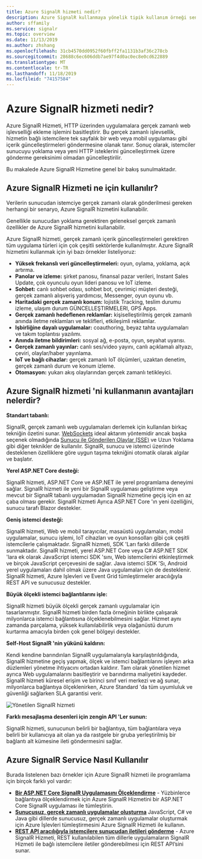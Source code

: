 ```yaml
---
title: Azure SignalR hizmeti nedir?
description: Azure SignalR kullanmaya yönelik tipik kullanım örneği senaryolarını daha iyi anlayın ve Azure SignalR 'nin önemli avantajlarını öğrenin.
author: sffamily
ms.service: signalr
ms.topic: overview
ms.date: 11/13/2019
ms.author: zhshang
ms.openlocfilehash: 31cb4570dd0952f60fbff2fa1131b3af36c278cb
ms.sourcegitcommit: 28688c6ec606ddb7ae97f4d0ac0ec8e0cd622889
ms.translationtype: MT
ms.contentlocale: tr-TR
ms.lasthandoff: 11/18/2019
ms.locfileid: "74157584"
---
```

# <a name="what-is-azure-signalr-service"></a>Azure SignalR hizmeti nedir?

Azure SignalR Hizmeti, HTTP üzerinden uygulamalara gerçek zamanlı web işlevselliği ekleme işlemini basitleştirir. Bu gerçek zamanlı işlevsellik, hizmetin bağlı istemcilere tek sayfalık bir web veya mobil uygulaması gibi içerik güncelleştirmeleri göndermesine olanak tanır. Sonuç olarak, istemciler sunucuyu yoklama veya yeni HTTP isteklerini güncelleştirmek üzere gönderme gereksinimi olmadan güncelleştirilir.


Bu makalede Azure SignalR Hizmetine genel bir bakış sunulmaktadır.

## <a name="what-is-azure-signalr-service-used-for"></a>Azure SignalR Hizmeti ne için kullanılır?

Verilerin sunucudan istemciye gerçek zamanlı olarak gönderilmesi gereken herhangi bir senaryo, Azure SignalR hizmetini kullanabilir.

Genellikle sunucudan yoklama gerektiren geleneksel gerçek zamanlı özellikler de Azure SignalR hizmetini kullanabilir.

Azure SignalR hizmeti, gerçek zamanlı içerik güncelleştirmeleri gerektiren tüm uygulama türleri için çok çeşitli sektörlerde kullanılmıştır. Azure SignalR hizmetini kullanmak için iyi bazı örnekler listeliyoruz:

* **Yüksek frekanslı veri güncelleştirmeleri:** oyun, oylama, yoklama, açık artırma.
* **Panolar ve izleme:** şirket panosu, finansal pazar verileri, Instant Sales Update, çok oyunculu oyun lideri panosu ve IoT izleme.
* **Sohbet:** canlı sohbet odası, sohbet bot, çevrimiçi müşteri desteği, gerçek zamanlı alışveriş yardımcısı, Messenger, oyun oyunu vb.
* **Haritadaki gerçek zamanlı konum:** lojistik Tracking, teslim durumu izleme, ulaşım durum GÜNCELLEŞTIRMELERI, GPS Apps.
* **Gerçek zamanlı hedeflenen reklamlar:** kişiselleştirilmiş gerçek zamanlı anında iletme reklamları ve teklifleri, etkileşimli reklamlar.
* **Işbirliğine dayalı uygulamalar:** coauthoring, beyaz tahta uygulamaları ve takım toplantısı yazılımı.
* **Anında iletme bildirimleri:** sosyal ağ, e-posta, oyun, seyahat uyarısı.
* **Gerçek zamanlı yayınlar:** canlı ses/video yayını, canlı açıklamalı altyazı, çeviri, olaylar/haber yayınlama.
* **IoT ve bağlı cihazlar:** gerçek zamanlı IoT ölçümleri, uzaktan denetim, gerçek zamanlı durum ve konum izleme.
* **Otomasyon:** yukarı akış olaylarından gerçek zamanlı tetikleyici.

## <a name="what-are-the-benefits-using-azure-signalr-service"></a>Azure SignalR hizmeti 'ni kullanmanın avantajları nelerdir?

**Standart tabanlı:**

SignalR, gerçek zamanlı web uygulamaları derlemek için kullanılan birkaç tekniğin özetini sunar. [WebSockets](https://wikipedia.org/wiki/WebSocket) ideal aktarım yöntemidir ancak başka seçenek olmadığında [Sunucu ile Gönderilen Olaylar (SSE)](https://wikipedia.org/wiki/Server-sent_events) ve Uzun Yoklama gibi diğer teknikler de kullanılır. SignalR, sunucu ve istemci üzerinde desteklenen özelliklere göre uygun taşıma tekniğini otomatik olarak algılar ve başlatır.

**Yerel ASP.NET Core desteği:**

SignalR hizmeti, ASP.NET Core ve ASP.NET ile yerel programlama deneyimi sağlar. SignalR hizmeti ile yeni bir SignalR uygulaması geliştirme veya mevcut bir SignalR tabanlı uygulamadan SignalR hizmetine geçiş için en az çaba olması gerekir.
SignalR hizmeti Ayrıca ASP.NET Core 'ın yeni özelliğini, sunucu tarafı Blazor destekler.

**Geniş istemci desteği:**

SignalR hizmeti, Web ve mobil tarayıcılar, masaüstü uygulamaları, mobil uygulamalar, sunucu işlemi, IoT cihazları ve oyun konsolları gibi çok çeşitli istemcilerle çalışmaktadır. SignalR hizmeti, SDK 'Ları farklı dillerde sunmaktadır. SignalR hizmeti, yerel ASP.NET Core veya C# ASP.NET SDK 'lara ek olarak JavaScript istemci SDK 'sını, Web istemcilerini etkinleştirmek ve birçok JavaScript çerçevesini de sağlar. Java istemci SDK 'Sı, Android yerel uygulamaları dahil olmak üzere Java uygulamaları için de desteklenir. SignalR hizmeti, Azure Işlevleri ve Event Grid tümleştirmeler aracılığıyla REST API ve sunucusuz destekler.

**Büyük ölçekli istemci bağlantılarını işle:**

SignalR hizmeti büyük ölçekli gerçek zamanlı uygulamalar için tasarlanmıştır. SignalR hizmeti birden fazla örneğinin birlikte çalışarak milyonlarca istemci bağlantısına ölçeklenebilmesini sağlar. Hizmet aynı zamanda parçalama, yüksek kullanılabilirlik veya olağanüstü durum kurtarma amacıyla birden çok genel bölgeyi destekler.

**Self-Host SignalR 'nin yükünü kaldırın:**

Kendi kendine barındırılan SignalR uygulamalarıyla karşılaştırıldığında, SignalR hizmetine geçiş yapmak, ölçek ve istemci bağlantılarını işleyen arka düzlemleri yönetme ihtiyacını ortadan kaldırır. Tam olarak yönetilen hizmet ayrıca Web uygulamalarını basitleştirir ve barındırma maliyetini kaydeder. SignalR hizmeti küresel erişim ve birinci sınıf veri merkezi ve ağ sunar, milyonlarca bağlantıya ölçeklenirken, Azure Standard 'da tüm uyumluluk ve güvenliği sağlarken SLA garantisi verir.

![Yönetilen SignalR hizmeti](./media/signalr-overview/managed-signalr-service.png)

**Farklı mesajlaşma desenleri için zengin API 'Ler sunun:**

SignalR hizmeti, sunucunun belirli bir bağlantıya, tüm bağlantılara veya belirli bir kullanıcıya ait olan ya da rastgele bir gruba yerleştirilmiş bir bağlantı alt kümesine ileti göndermesini sağlar.

## <a name="how-to-use-azure-signalr-service"></a>Azure SignalR Service Nasıl Kullanılır

Burada listelenen bazı örnekler için Azure SignalR hizmeti ile programlama için birçok farklı yol vardır:

- **[Bir ASP.NET Core SignalR Uygulamasını Ölçeklendirme](signalr-concept-scale-aspnet-core.md)** - Yüzbinlerce bağlantıya ölçeklendirmek için Azure SignalR Hizmetini bir ASP.NET Core SignalR uygulaması ile tümleştirin.
- **[Sunucusuz, gerçek zamanlı uygulamalar oluşturma](signalr-concept-azure-functions.md)** JavaScript, C# ve Java gibi dillerde sunucusuz, gerçek zamanlı uygulamalar oluşturmak için Azure İşlevleri tümleştirmesini Azure SignalR Hizmeti ile kullanın.
- **[REST API aracılığıyla istemcilere sunucudan iletileri gönderme](https://github.com/Azure/azure-signalr/blob/dev/docs/rest-api.md)** - Azure SignalR Hizmeti, REST kullanılabilen tüm dillerle uygulamaların SignalR Hizmeti ile bağlı istemcilere iletiler gönderebilmesi için REST API’sini sunar.
